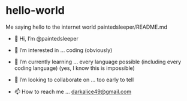 # hello-world
Me saying hello to the internet world
 paintedsleeper/README.md

- 👋 Hi, I’m @paintedsleeper

- 👀 I’m interested in ... coding (obviously)

- 🌱 I’m currently learning ... every language possible (including every coding language) (yes, I know this is impossible)

- 💞️ I’m looking to collaborate on ... too early to tell

- 📫 How to reach me ... darkalice49@gmail.com

